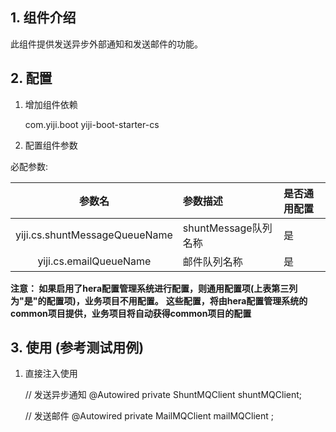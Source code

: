 ## 1. 组件介绍

此组件提供发送异步外部通知和发送邮件的功能。

## 2. 配置

1) 增加组件依赖

    <dependency>
       <groupId>com.yiji.boot</groupId>
       <artifactId>yiji-boot-starter-cs</artifactId>
    </dependency>

2) 配置组件参数    

必配参数: 

|参数名|参数描述|是否通用配置|
|:---:|:------|:-----|
|yiji.cs.shuntMessageQueueName| shuntMessage队列名称|是|
|yiji.cs.emailQueueName| 邮件队列名称|是|

**注意： 如果启用了hera配置管理系统进行配置，则通用配置项(上表第三列为"是"的配置项)，业务项目不用配置。**
**这些配置，将由hera配置管理系统的common项目提供，业务项目将自动获得common项目的配置**

## 3. 使用 (参考测试用例)
         
1) 直接注入使用

    // 发送异步通知
    @Autowired
     private ShuntMQClient shuntMQClient;

    // 发送邮件
    @Autowired
     private MailMQClient mailMQClient ;






